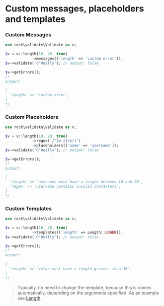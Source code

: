Custom messages, placeholders and templates 
==================

### Custom Messages

```php
use rock\validate\Validate as v;

$v = v::length(10, 20, true)
            ->messages(['length' => 'custom error']);
$v->validate('O’Reilly'); // output: false

$v->getErrors();
/*
output:

[
  'length' => 'custom error',
]
*/
```

### Custom Placeholders

```php
use rock\validate\Validate as v;

$v = v::length(10, 20, true)
            ->regex('/^[a-z]+$/i')
            ->placeholders(['name' => 'username']);
$v->validate('O’Reilly'); // output: false

$v->getErrors();
/*
output:

[
  'length' => 'username must have a length between 10 and 20',
  'regex' => 'username contains invalid characters',
]
*/
```


### Custom Templates

```php
use rock\validate\Validate as v;

$v = v::length(10, 20, true)
            ->templates(['length' => Length::LOWER]);
$v->validate('O’Reilly'); // output: false

$v->getErrors();
/*
output:

[
  'length' => 'value must have a length greater than 10',
]
*/
```

> Typically, no need to change the template, because this is comes automatically, depending on the arguments specified. 
As an example see [Length](https://github.com/romeOz/rock-validate/blob/master/src/locale/en/Length.php).